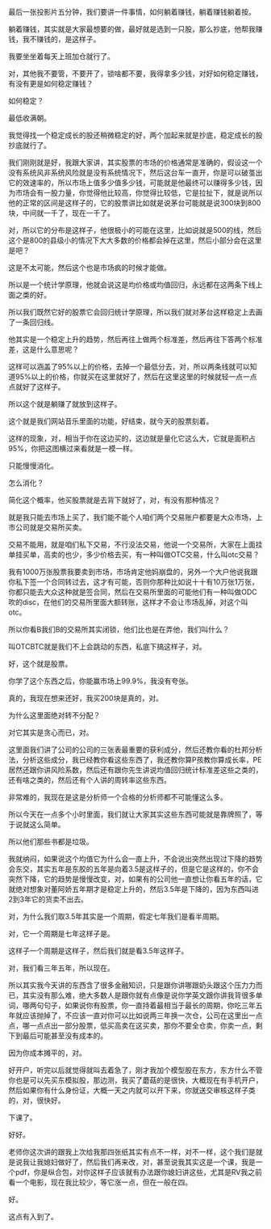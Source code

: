 最后一张投影片五分钟，我们要讲一件事情，如何躺着赚钱，躺着赚钱躺着按。

躺着赚钱，其实就是大家最想要的做，最好就是选到一只股，那么抄底，他帮我赚钱，我不赚钱的，是这样子。

我要坐坐着每天上班加仓就行了。

对，其他我不要管，不要开了，锁啥都不要，我得拿多少钱，对好如何稳定赚钱，有没有更是如何稳定赚钱？

如何稳定？

最低收满朝。

我觉得找一个稳定成长的股还稍微稳定的好，两个加起来就是抄底，稳定成长的股抄底就行了。

我们刚刚就是好，我跟大家讲，其实股票的市场的价格通常是准确的，假设这一个没有系统风非系统风险就是没有系统情况下，然后这台车一直开，你是可以破茧出它的效速率的，所以市场上值多少值多少钱，可能就是他最终可以赚得多少钱，因为市场会有一股力量，你觉得他比较高，你觉得比较低，它是拉扯下，就是说所以他的正常的区间是这样子的，它的股票讲比如就是说茅台可能就是说300块到800块，中间就一千了，现在一千了。


对，所以它的分布是这样子，他很极小的可能在这里，比如说就是500的线，然后这个是800的县级小的情况下大大多数的价格都会掉在这里，然后小部分会在这里是吧？

这是不太可能，然后这个也是市场疯的时候才能做。

所以是一个统计学原理，他就会说这是均价格或均值回归，永远都在这两条下线上面之类的好。

所以我们既然它好的股票它会回归统计学原理，所以我们就对茅台这样稳定上去画了一条回归线。

他其实是一个稳定上升的趋势，然后再往上做两个标准差，然后再往下答两个标准差，这是什么意思呢？


这样可以涵盖了95%以上的价格，去掉一个最低分去，对，所以两条线就可以知道95%以上的价格，你就买在这里就好了，然后在这里这里的时候就轻一点一点点就好了这样子。

所以这个就是躺赚了就放到这样子。

这个就是我们网站音乐里面的功能，好结束，就今天的股票刻着。

这样的现象，对，相当于你在这边买的，这边就是量化它这么大，它就是面积占95%，你把这图横过来看就是一模一样。

只能慢慢消化。

怎么消化？

简化这个概率，他买股票就是去背下就好了，对，有没有那种情况？

就是我只能去市场上买了，我们能不能个人咱们两个交易账户都要是大众市场，上市公司就是交易所买卖。


交易不能用，就是咱们私下交易，不行没法交易，他说一个交易所，大家在上面挂单挂买单，高卖的也少，多少价格去买，有一种叫做OTC交易，什么叫otc交易？

我有1000万张股票我要卖到市场，市场肯定他妈崩盘的，另外一个大户他说我跟你私下签一个合同转过去，这才有可能，否则你那种比如说十十有10万张1万张，你都只能去大众这种就是签合同，然后在交易所里面的可能他们有一种叫做ODC吹的disc，在他们的交易所里面大额转账，这样才不会让市场乱掉，对这个叫otc。


所以你看B我们B的交易所其实闭锁，他们比也是在弄他，我们叫什么？

叫OTCBTC就是我们不上会跳动的东西，私底下搞这样子，对。

好，这个就是股票。

你学了这个东西之后，你能赢市场上99.9%，我没有夸张。

真的，我现在想来还好，我买200块是真的，对。

为什么这里面绝对转不分配？

对它其实是贪心而已，对。

这里面我们讲了公司的公司的三张表最重要的获利成分，然后还教你看的杜邦分析法，分析这些成分，我已经教你看这些东西了，我还教你算P孩教你算成长率，PE居然还跟你讲风险系数，然后还有跟你先生讲说均值回归统计标准差这些之类的，还有啥之类的，然后还有个人讲的周转率这些东西。


非常难的，我现在是这是分析师一个合格的分析师都不可能懂这么多。

所以今天在一点多个小时里面，我们就让大家其实这些东西可能就是靠牌照了，等于说就这么简单。

所以他们那些书都是垃圾。

我就纳闷，如果说这个均值它为什么会一直上升，不会说出突然出现过下降的趋势会东交，其实五年是东胶的五年是向着3.5是这样子的，但是它是这样的，你不会突然下降，它的趋势是慢慢改变，对，如果有的公司他一直想让你看五年的话，它就绝对想象对董阿娇五年期才是稳定上升的，然后3.5年是下降的，因为东西叫进2到3年它的货卖不出去。


对，为什么我们取3.5年其实是一个周期，假定七年我们是看半周期。

对，它一个周期是七年这样子是。

这样子一个周期是这样子，然后我们就是看3.5年这样子。

对，我们看三年五年，所以现在。

所以其实我今天讲的东西含了很多金融知识，只是跟你讲哪跟奶头跟这个压力力而已，其实没有那么难，绝大多数人是跟你就有点像是说你学英文跟你讲我背很多单词，哪两句句子，如果说你有股票，你一直持着最相当于最长的周期，你吃三年五年就应该抛掉了，不应该一直对你可以比如说两三年换一次仓，公司在这里出一点点，哪一点点出一部分股票，低买高卖在这买卖，那你不要全仓卖，你卖一点，剩下到最后可能甚至没有成本的。


因为你成本摊平的，对。

好开户，听完以后就觉得就叫去着急了，刚才我加个模型股在东方，东方什么不管你也是可以先买东模拟股，那边测，我买了蘑菇的是很快，大概现在有手机开户，然后如果你有什么身份证，大概一天之内就可以开下来，你就送交审核这样子类的，对，很快好。

下课了。

好好。

老师你这次讲的跟我上次给我那四张纸其实有点不一样，对不一样，这个我们是就是说我让我媳妇做好了，然后我们再来改，对，甚至说我其实这是一个课，我是一个pdf，你是纵合包，对你这样子应该就有办法跟你媳妇讲这些，尤其是RV我之前看一个电影，现在我比较少，等它涨一点，但在一般在四。


好。

这点有入到了。
